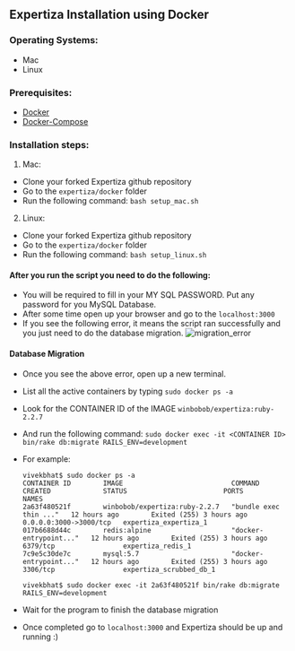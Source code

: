 ## Expertiza Installation using Docker

### Operating Systems: 

* Mac
* Linux

### Prerequisites:

* [Docker](https://www.docker.com/)
* [Docker-Compose](https://docs.docker.com/compose/install/)


### Installation steps: 

1. Mac:

  * Clone your forked Expertiza github repository 
  * Go to the `expertiza/docker` folder
  * Run the following command: `bash setup_mac.sh`

2. Linux: 

  * Clone your forked Expertiza github repository 
  * Go to the `expertiza/docker` folder
  * Run the following command: `bash setup_linux.sh`

#### After you run the script you need to do the following: 

* You will be required to fill in your MY SQL PASSWORD. Put any password for you MySQL Database.
* After some time open up your browser and go to the `localhost:3000` 
* If you see the following error, it means the script ran successfully and you just need to do the database migration.
![migration_error](https://github.com/VivekBhat/expertiza/blob/master/docker/migration_pending_error.png)

#### Database Migration

* Once you see the above error, open up a new terminal.
* List all the active containers by typing `sudo docker ps -a`
* Look for the CONTAINER ID of the IMAGE `winbobob/expertiza:ruby-2.2.7`
* And run the following command: `sudo docker exec -it <CONTAINER ID> bin/rake db:migrate RAILS_ENV=development`
* For example: 

   ```
   vivekbhat$ sudo docker ps -a 
   CONTAINER ID        IMAGE                           COMMAND                  CREATED             STATUS                        PORTS                    NAMES
   2a63f480521f        winbobob/expertiza:ruby-2.2.7   "bundle exec thin ..."   12 hours ago        Exited (255) 3 hours ago      0.0.0.0:3000->3000/tcp   expertiza_expertiza_1
   017b6688d44c        redis:alpine                    "docker-entrypoint..."   12 hours ago        Exited (255) 3 hours ago      6379/tcp                 expertiza_redis_1
   7c9e5c30de7c        mysql:5.7                       "docker-entrypoint..."   12 hours ago        Exited (255) 3 hours ago      3306/tcp                 expertiza_scrubbed_db_1

   vivekbhat$ sudo docker exec -it 2a63f480521f bin/rake db:migrate RAILS_ENV=development
   ```
* Wait for the program to finish the database migration
* Once completed go to `localhost:3000` and Expertiza should be up and running :) 
